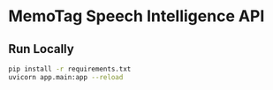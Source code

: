 # MemoTag Speech Intelligence API

## Run Locally
```bash
pip install -r requirements.txt
uvicorn app.main:app --reload
